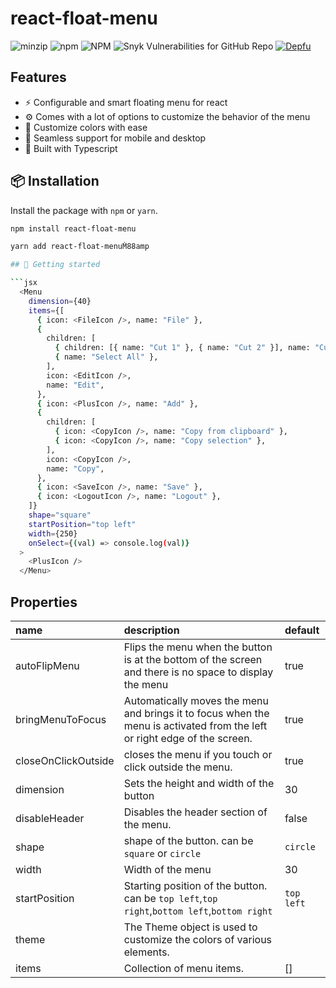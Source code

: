 # react-float-menu

![minzip](https://img.shields.io/bundlephobia/minzip/react-float-menu)
![npm](https://img.shields.io/npm/v/react-float-menu)
![NPM](https://img.shields.io/npm/l/react-float-menu)
![Snyk Vulnerabilities for GitHub Repo](https://img.shields.io/snyk/vulnerabilities/github/prabhuignoto/react-float-menu)
[![Depfu](https://badges.depfu.com/badges/f3de8a5fe036234eef1005ea21f8af17/overview.svg)](https://depfu.com/github/prabhuignoto/react-float-menu?project_id=36049)

## Features

- ⚡ Configurable and smart floating menu for react
- ⚙️ Comes with a lot of options to customize the  behavior of the menu
- 🎨 Customize colors with ease
- 📱 Seamless support for mobile and desktop
- 💪 Built with Typescript

## 📦 Installation

Install the package with `npm` or `yarn`.

```bash
npm install react-float-menu

yarn add react-float-menuṀ88amp

## 🚀 Getting started

```jsx
  <Menu
    dimension={40}
    items={[
      { icon: <FileIcon />, name: "File" },
      {
        children: [
          { children: [{ name: "Cut 1" }, { name: "Cut 2" }], name: "Cut" },
          { name: "Select All" },
        ],
        icon: <EditIcon />,
        name: "Edit",
      },
      { icon: <PlusIcon />, name: "Add" },
      {
        children: [
          { icon: <CopyIcon />, name: "Copy from clipboard" },
          { icon: <CopyIcon />, name: "Copy selection" },
        ],
        icon: <CopyIcon />,
        name: "Copy",
      },
      { icon: <SaveIcon />, name: "Save" },
      { icon: <LogoutIcon />, name: "Logout" },
    ]}
    shape="square"
    startPosition="top left"
    width={250}
    onSelect={(val) => console.log(val)}
  >
    <PlusIcon />
  </Menu>
```

## Properties

| name                | description                                                                                                               | default    |
| :------------------ | :------------------------------------------------------------------------------------------------------------------------ | :--------- |
| autoFlipMenu        | Flips the menu when the button is at the bottom of the screen and there is no space to display the menu                   | true       |
| bringMenuToFocus    | Automatically moves the menu and brings it to focus when the menu is activated from the left or right edge of the screen. | true       |
| closeOnClickOutside | closes the menu if you touch or click outside the menu.                                                                   | true       |
| dimension           | Sets the height and width of the button                                                                                   | 30         |
| disableHeader       | Disables the header section of the menu.                                                                                  | false      |
| shape               | shape of the button. can be `square` or `circle`                                                                          | `circle`   |
| width               | Width of the menu                                                                                                         | 30         |
| startPosition       | Starting position of the button. can be `top left`,`top right`,`bottom left`,`bottom right`                               | `top left` |
| theme               | The Theme object is used to customize the colors of various elements.                                                     |            |
| items               | Collection of menu items.                                                                                                 | []         |